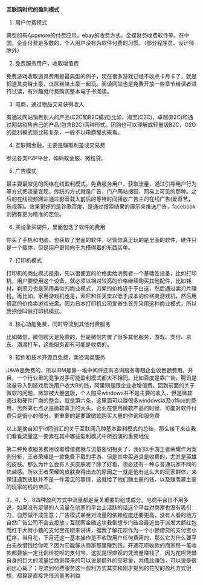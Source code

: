 **互联网时代的盈利模式**

1. 用户付费模式

典型的有Appstore的付费应用，ebay的收费方式，金蝶财务收费软件等。在中国，企业付费是多数的，个人用户没有为软件付费的习惯。（部分程序员、设计师除外）

2. 免费服务用户，收取增值费

免费游戏收取道具费用是最典型的例子，现在很多游戏已经不收点卡月卡了，就是把道具卖给土豪，让屌丝陪土豪一起玩。阅读网站也是免费开放一些章节给读者进行试读，有兴趣就付费购买整本电子书阅读。

3. 电商，通过物品交易获得收入

有通过网站销售别人的产品(C2C和B2C模式)比如，淘宝(C2C)，卓越(B2C)和通过网站销售自己的产品(包含B2C)两种形式。团购也可以理解成轻量级B2C，O2O的盈利模式则比较复杂，一般不以电商模式来看。

4. 互联网金融，主要是赚取利差或交易费

参见各类P2P平台，如蚂蚁金服、微粒贷。

5. 广告模式
  
最主要最常见的网络在线盈利模式。免费服务用户，获取流量，通过引导用户行为等方式把流量变现。传统的方式就是广告，门户网站搜狐、网易上可见的那种。之后的在线视频网站通过影音载入前后的等待时间播放广告主的在线广告(爱奇艺，乐视等)。效果更好的是谷歌百度，是通过搜索结果的展示来推送广告，facebook则拥有更为精准的定位。

6. 买设备买硬件，里面包含了软件的费用

你买了手机和电脑，也获取了里面的软件，尽管你真正玩的是里面的软件，硬件只是一个载体，但是用户更倾向于为摸得着的东西买单。

7. 打印机模式

打印机的商业模式是指，先以很便宜的价格卖给消费者一个基础性设备，比如打印机，用户要使用这个设备，就必须以相对较高的价格继续购买其他配件，比如耗材。剃须刀也是采用类似的商业模式，刀架的价格近乎于白送，然后通过卖刀片赚钱。再比如，家用游戏机也是，索尼和任天堂以低于成本的价格卖游戏机，然后用很高的价格卖游戏光盘。因为日本打印机公司爱普生首先采用这种商业模式，所以我把他叫做打印机模式。

8. 核心功能免费，同时导流到其他付费服务

比如微信，微信聊天是免费的，但是微信内置了很多其他服务，游戏、支付、京东、滴滴打车，这些服务都有可能是收费的。

9. 软件和技术开源且免费，卖咨询卖服务

JAVA是免费的，所以IBM是靠一堆中间件还有咨询服务等跟企业收巨额费用。并且，一个行业里的竞争对手可能盈利模式都大不相同。比如百度是靠广告，腾讯是流量导入到游戏后洗用户收大R的钱，阿里则是跟企业收增值费。回到前面的关于微软的问题，微软被大量盗版，个人购买windows并不是主要的收入，但是微软通过和硬件厂商的整合，就是第六条，这里面可以赚很多windows以及office的费用，另外第七点才是微软真正的大头，企业在使用微软产品的时候，可能对软件付费只是很小的部分，更重要的是要跟微软购买大量的咨询和服务费

以上是摘自知乎id同创汇的关于互联网几种基本盈利模式的总结，那么接下来让我们看看流量这一要素在其中哪些盈利模式中所扮演的重要地位

第二种免收服务费用收取增值费就与流量密切相关了，我们以手游王者荣耀作为案例分析，王者荣耀是一款免费下载的手游，但是其中买道具是收费的，尤其是英雄的皮肤。那么为什么会有人买皮肤呢？除了好看，想必还有一种与普通玩家不同的优越感。所以王者荣耀的皮肤卖得出去的原因之一就是他有这么大的玩家群体，来保证遇到皮肤并不是一件常见的事情，这就给了他们赚土豪的钱，以及赚羡慕土豪的玩家的钱的空间。

3，4，5，8四种盈利方式中流量都是至关重要的组成成分。电商平台自不用多说，如果没有足够的人流量在他家的平台上活跃的话这个平台对商家也没有吸引力，自然做不成生意；广告模式甚至对流量的依赖程度还要更高，没有人看的地方自然广告公司不会去投放；互联网金融这块我倒想专门结合最近由于派发大额红包而红于大街小巷的支付宝花呗来讲讲，据我了解花呗作为一个小额借贷的支付宝小程序，当月花，下月还这一基本操作是不收取用户任何费用的，那么它为什么要平白无故借钱给你呢？因为它能够从商家那里赚到钱，开通花呗收款的商家每一笔收款都要抽一定比例给花呗的支付宝。这就是很直观的凭流量赚钱了，因为花呗凭借自身的巨大的流量给商家带来的可以说是额外的交易量，并借此赚钱，可以说是很别出心裁了；导流到付费服务这一盈利方式其实和刚才提到的花呗的盈利方式很想，都算是直接凭借流量套利益